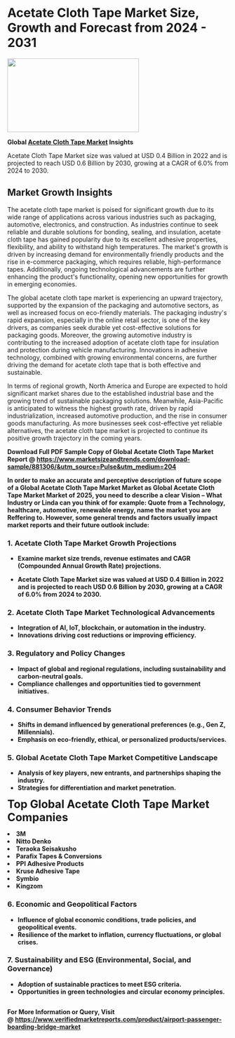 <H1>Acetate Cloth Tape Market Size, Growth and Forecast from 2024 - 2031</H1><img class="aligncenter size-medium wp-image-584254" src="https://thirdeyenews.in/wp-content/uploads/2024/09/Global-Market-Research-300x168.jpeg" alt="" width="300" height="168" /><p><strong>Global&nbsp;<a href="https://www.marketsizeandtrends.com/download-sample/881306/&amp;utm_source=Pulse&amp;utm_medium=204">Acetate Cloth Tape Market</a> Insights</strong></p><p>Acetate Cloth Tape Market size was valued at USD 0.4 Billion in 2022 and is projected to reach USD 0.6 Billion by 2030, growing at a CAGR of 6.0% from 2024 to 2030.</p><p><h2>Market Growth Insights</h2> <p>The acetate cloth tape market is poised for significant growth due to its wide range of applications across various industries such as packaging, automotive, electronics, and construction. As industries continue to seek reliable and durable solutions for bonding, sealing, and insulation, acetate cloth tape has gained popularity due to its excellent adhesive properties, flexibility, and ability to withstand high temperatures. The market's growth is driven by increasing demand for environmentally friendly products and the rise in e-commerce packaging, which requires reliable, high-performance tapes. Additionally, ongoing technological advancements are further enhancing the product's functionality, opening new opportunities for growth in emerging economies.</p> <p><strong></strong></p> <p>The global acetate cloth tape market is experiencing an upward trajectory, supported by the expansion of the packaging and automotive sectors, as well as increased focus on eco-friendly materials. The packaging industry's rapid expansion, especially in the online retail sector, is one of the key drivers, as companies seek durable yet cost-effective solutions for packaging goods. Moreover, the growing automotive industry is contributing to the increased adoption of acetate cloth tape for insulation and protection during vehicle manufacturing. Innovations in adhesive technology, combined with growing environmental concerns, are further driving the demand for acetate cloth tape that is both effective and sustainable.</p> <p>In terms of regional growth, North America and Europe are expected to hold significant market shares due to the established industrial base and the growing trend of sustainable packaging solutions. Meanwhile, Asia-Pacific is anticipated to witness the highest growth rate, driven by rapid industrialization, increased automotive production, and the rise in consumer goods manufacturing. As more businesses seek cost-effective yet reliable alternatives, the acetate cloth tape market is projected to continue its positive growth trajectory in the coming years.</p> <p><strong></p><p><span class=""><strong>Download Full PDF Sample Copy of Global Acetate Cloth Tape Market Report</strong> @ <a href="https://www.marketsizeandtrends.com/download-sample/881306/&amp;utm_source=Pulse&amp;utm_medium=204" target="_blank">https://www.marketsizeandtrends.com/download-sample/881306/&amp;utm_source=Pulse&amp;utm_medium=204</a></span></p><p>In order to make an accurate and perceptive description of future scope of a Global&nbsp;Acetate Cloth Tape Market Market as Global&nbsp;Acetate Cloth Tape Market Market of 2025, you need to describe a clear Vision &ndash; What Industry or Linda can you think of for example: Quote from a Technology, healthcare, automotive, renewable energy, name the market you are Reffering to. However, some general trends and factors usually impact market reports and their future outlook include:</p><h3>1.&nbsp;<strong>Acetate Cloth Tape Market Growth Projections</strong></h3><ul><li>Examine market size trends, revenue estimates and CAGR (Compounded Annual Growth Rate) projections.</li><li><p>Acetate Cloth Tape Market size was valued at USD 0.4 Billion in 2022 and is projected to reach USD 0.6 Billion by 2030, growing at a CAGR of 6.0% from 2024 to 2030.</p></li></ul><h3>2.&nbsp;<strong>Acetate Cloth Tape Market Technological Advancements</strong></h3><ul><li>Integration of AI, IoT, blockchain, or automation in the industry.</li><li>Innovations driving cost reductions or improving efficiency.</li></ul><h3>3.&nbsp;<strong>Regulatory and Policy Changes</strong></h3><ul><li>Impact of global and regional regulations, including sustainability and carbon-neutral goals.</li><li>Compliance challenges and opportunities tied to government initiatives.</li></ul><h3>4.&nbsp;<strong>Consumer Behavior Trends</strong></h3><ul><li>Shifts in demand influenced by generational preferences (e.g., Gen Z, Millennials).</li><li>Emphasis on eco-friendly, ethical, or personalized products/services.</li></ul><h3>5.&nbsp;<strong>Global Acetate Cloth Tape Market Competitive Landscape</strong></h3><ul><li>Analysis of key players, new entrants, and partnerships shaping the industry.</li><li>Strategies for differentiation and market penetration.</li></ul><p data-pm-slice="1 1 []"><span style="color: inherit; font-family: inherit; font-size: 25px;">Top Global Acetate Cloth Tape Market Companies</span></p><div class="" data-test-id=""><p><li>3M</li><li> Nitto Denko</li><li> Teraoka Seisakusho</li><li> Parafix Tapes & Conversions</li><li> PPI Adhesive Products</li><li> Kruse Adhesive Tape</li><li> Symbio</li><li> Kingzom</li></p></div><h3>6.&nbsp;<strong>Economic and Geopolitical Factors</strong></h3><ul><li>Influence of global economic conditions, trade policies, and geopolitical events.</li><li>Resilience of the market to inflation, currency fluctuations, or global crises.</li></ul><h3>7.&nbsp;<strong>Sustainability and ESG (Environmental, Social, and Governance)</strong></h3><ul><li>Adoption of sustainable practices to meet ESG criteria.</li><li>Opportunities in green technologies and circular economy principles.</li></ul><h2><strong style="font-size: 14px;">For More Information or Query, Visit @&nbsp;</strong><a style="background-color: #ffffff; font-size: 14px;" href="https://www.marketsizeandtrends.com/report/acetate-cloth-tape-market/" target="_blank">https://www.verifiedmarketreports.com/product/airport-passenger-boarding-bridge-market</a></h2>
